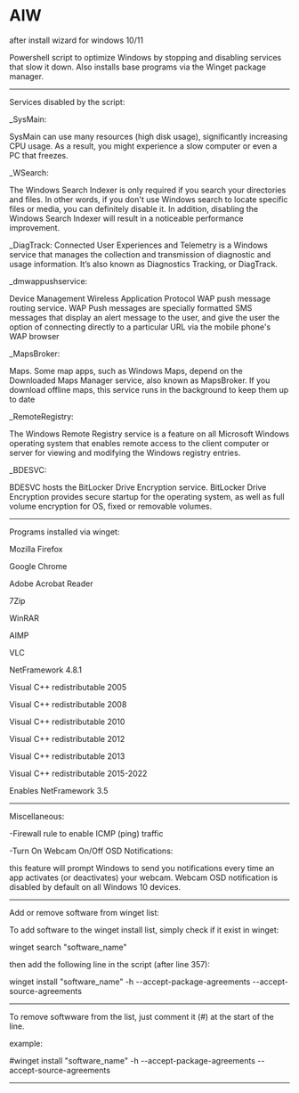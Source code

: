 # AIW
after install wizard for windows 10/11
                                                                                          

Powershell script to optimize Windows by stopping and disabling services that slow it down. Also installs base programs via the Winget package manager.

----------------------------------------------------------------------------------------------------------------------------------------------------------------------------------------------------------------------
Services disabled by the script:

_SysMain:

SysMain can use many resources (high disk usage), significantly increasing CPU usage.
As a result, you might experience a slow computer or even a PC that freezes. 

_WSearch:

The Windows Search Indexer is only required if you search your directories and files.
In other words, if you don't use Windows search to locate specific files or media,
you can definitely disable it. In addition, disabling the Windows Search Indexer will
result in a noticeable performance improvement.

_DiagTrack:
Connected User Experiences and Telemetry is a Windows service that manages the collection
and transmission of diagnostic and usage information. It’s also known as Diagnostics Tracking, or DiagTrack.

_dmwappushservice:

Device Management Wireless Application Protocol WAP push message routing service.
WAP Push messages are specially formatted SMS messages that display an alert message to the user, and give the user the option of connecting directly to a particular URL via the mobile phone's WAP browser

_MapsBroker:

Maps. Some map apps, such as Windows Maps, depend on the Downloaded Maps Manager service, also known as MapsBroker. If you download offline maps, this service runs in the background to keep them up to date

_RemoteRegistry:

The Windows Remote Registry service is a feature on all Microsoft Windows operating system that enables remote access to the client computer or server for viewing and modifying the Windows registry entries.

_BDESVC:

BDESVC hosts the BitLocker Drive Encryption service. BitLocker Drive Encryption provides secure startup for the operating system, as well as full volume encryption for OS, fixed or removable volumes.

----------------------------------------------------------------------------------------------------------------------------------------------------------------------------------------------------------------------
Programs installed via winget:

Mozilla Firefox

Google Chrome

Adobe Acrobat Reader

7Zip

WinRAR

AIMP

VLC

NetFramework 4.8.1

Visual C++ redistributable 2005

Visual C++ redistributable 2008

Visual C++ redistributable 2010

Visual C++ redistributable 2012

Visual C++ redistributable 2013

Visual C++ redistributable 2015-2022

Enables NetFramework 3.5

----------------------------------------------------------------------------------------------------------------------------------------------------------------------------------------------------------------------

Miscellaneous:

-Firewall rule to enable ICMP (ping) traffic

-Turn On Webcam On/Off OSD Notifications:

this feature will prompt Windows to send you notifications every time an app activates
(or deactivates) your webcam. Webcam OSD notification is disabled by default on all Windows 10 devices. 

----------------------------------------------------------------------------------------------------------------------------------------------------------------------------------------------------------------------
Add or remove software from winget list:

To add software to the winget install list, simply check if it exist in winget: 

  winget search "software_name"

then add the following line in the script (after line 357):

  winget install "software_name" -h --accept-package-agreements --accept-source-agreements

---
To remove softwware from the list, just comment it (#) at the start of the line.

example:

  #winget install "software_name" -h --accept-package-agreements --accept-source-agreements

----------------------------------------------------------------------------------------------------------------------------------------------------------------------------------------------------------------------
